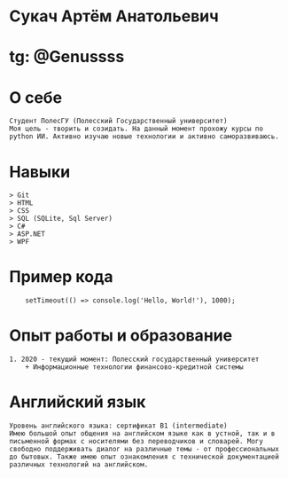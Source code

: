 # Сукач Артём Анатольевич

# tg: @Genussss

# О себе
    Студент ПолесГУ (Полесский Государственный университет)
    Моя цель - творить и созидать. На данный момент прохожу курсы по python ИИ. Активно изучаю новые технологии и активно саморазвиваюсь.

# Навыки
    > Git
    > HTML
    > CSS
    > SQL (SQLite, Sql Server)
    > C#
    > ASP.NET
    > WPF

# Пример кода
```
    setTimeout(() => console.log('Hello, World!'), 1000);
```

# Опыт работы и образование
    1. 2020 - текущий момент: Полесский государственный университет
        + Информационные технологии финансово-кредитной системы

# Английский язык
    Уровень английского языка: сертификат B1 (intermediate)
    Имею большой опыт общения на английском языке как в устной, так и в письменной формах с носителями без переводчиков и словарей. Могу свободно поддерживать диалог на различные темы - от профессиональных до бытовых. Также имею опыт ознакомления с технической документацией различных технологий на английском. 
